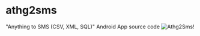 athg2sms
========

"Anything to SMS (CSV, XML, SQL)" Android App source code
![Athg2Sms!](https://cdn.rawgit.com/libetl/athg2sms/master/svg/bgSettings.svg "Anything To Sms")
